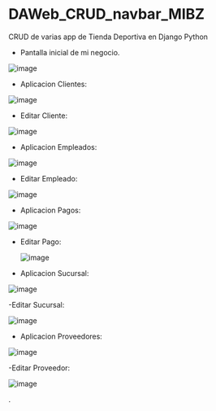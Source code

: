 # DAWeb_CRUD_navbar_MIBZ
CRUD de varias app de Tienda Deportiva en Django Python

- Pantalla inicial de mi negocio.

![image](https://github.com/user-attachments/assets/5915a7c0-bb3e-4816-8deb-14cb404ef899)

- Aplicacion Clientes:

![image](https://github.com/user-attachments/assets/80953bfa-626e-4eaf-993d-60496fbb5270)

- Editar Cliente:
  
![image](https://github.com/user-attachments/assets/9936d00f-7674-4584-95f5-8ebca8b0806b)

- Aplicacion Empleados:

![image](https://github.com/user-attachments/assets/3a9733aa-77a7-44ce-af68-d959b13eb6a2)

- Editar Empleado:

![image](https://github.com/user-attachments/assets/7dad781c-f6b0-4626-bec9-6de09cc0e62e)

- Aplicacion Pagos:

![image](https://github.com/user-attachments/assets/6ff70eba-3654-4f92-98eb-1ccc748d8cb3)

- Editar Pago:

  ![image](https://github.com/user-attachments/assets/72392417-89c9-4ae6-903f-203506e2c665)

- Aplicacion Sucursal:
  
![image](https://github.com/user-attachments/assets/b950d975-d6b3-4de0-a225-960b3c9d2d0a)

-Editar Sucursal:

![image](https://github.com/user-attachments/assets/217c1015-4a8e-4cbb-9499-3fff6ab9ca47)

- Aplicacion Proveedores:

![image](https://github.com/user-attachments/assets/680e230c-2a99-49ec-af3c-3dc0703f5ba0)

-Editar Proveedor:

![image](https://github.com/user-attachments/assets/a5eb0d29-b44f-4b5b-8af1-5391dd719930)


.
